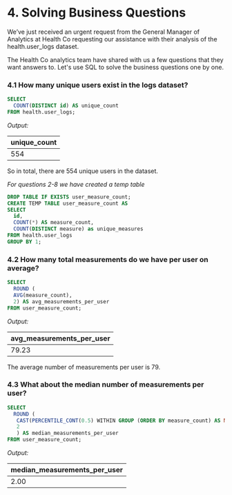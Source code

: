 # 4. Solving Business Questions

We’ve just received an urgent request from the General Manager of Analytics at Health Co requesting our assistance with their analysis of the health.user_logs dataset.

The Health Co analytics team have shared with us a few questions that they want answers to. Let's use SQL to solve the business questions one by one.

### 4.1 How many unique users exist in the logs dataset?

```sql
SELECT 
  COUNT(DISTINCT id) AS unique_count
FROM health.user_logs;
```

*Output:*

| unique_count |
|--------------|
| 554          |

So in total, there are 554 unique users in the dataset.

*For questions 2-8 we have created a temp table*
```sql
DROP TABLE IF EXISTS user_measure_count;
CREATE TEMP TABLE user_measure_count AS
SELECT
  id,
  COUNT(*) AS measure_count,
  COUNT(DISTINCT measure) as unique_measures
FROM health.user_logs
GROUP BY 1;
```

### 4.2 How many total measurements do we have per user on average?

```sql
SELECT
  ROUND (
  AVG(measure_count),
  2) AS avg_measurements_per_user
FROM user_measure_count;
```

*Output:*

| avg_measurements_per_user |
|---------------------------|
| 79.23                     |

The average number of measurements per user is 79.

### 4.3 What about the median number of measurements per user?

```sql
SELECT
  ROUND (
   CAST(PERCENTILE_CONT(0.5) WITHIN GROUP (ORDER BY measure_count) AS NUMERIC) ,
   2
   ) AS median_measurements_per_user
FROM user_measure_count;
```

*Output:*

| median_measurements_per_user |
|------------------------------|
| 2.00                         |


